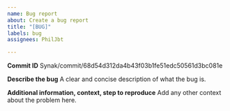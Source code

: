 ```yaml
---
name: Bug report
about: Create a bug report
title: "[BUG]"
labels: bug
assignees: PhilJbt

---
```


**Commit ID**
Synak/commit/68d54d312da4b43f03b1fe51edc50561d3bc081e

**Describe the bug**
A clear and concise description of what the bug is.

**Additional information, context, step to reproduce**
Add any other context about the problem here.
